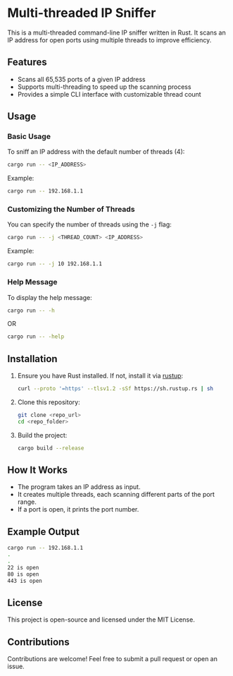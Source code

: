 # Multi-threaded IP Sniffer

This is a multi-threaded command-line IP sniffer written in Rust. It scans an IP address for open ports using multiple threads to improve efficiency.

## Features
- Scans all 65,535 ports of a given IP address
- Supports multi-threading to speed up the scanning process
- Provides a simple CLI interface with customizable thread count

## Usage

### Basic Usage
To sniff an IP address with the default number of threads (4):
```sh
cargo run -- <IP_ADDRESS>
```
Example:
```sh
cargo run -- 192.168.1.1
```

### Customizing the Number of Threads
You can specify the number of threads using the `-j` flag:
```sh
cargo run -- -j <THREAD_COUNT> <IP_ADDRESS>
```
Example:
```sh
cargo run -- -j 10 192.168.1.1
```

### Help Message
To display the help message:
```sh
cargo run -- -h
```
OR
```sh
cargo run -- -help
```

## Installation
1. Ensure you have Rust installed. If not, install it via [rustup](https://rustup.rs/):
   ```sh
   curl --proto '=https' --tlsv1.2 -sSf https://sh.rustup.rs | sh
   ```
2. Clone this repository:
   ```sh
   git clone <repo_url>
   cd <repo_folder>
   ```
3. Build the project:
   ```sh
   cargo build --release
   ```

## How It Works
- The program takes an IP address as input.
- It creates multiple threads, each scanning different parts of the port range.
- If a port is open, it prints the port number.

## Example Output
```sh
cargo run -- 192.168.1.1
.
.
22 is open
80 is open
443 is open
```

## License
This project is open-source and licensed under the MIT License.

## Contributions
Contributions are welcome! Feel free to submit a pull request or open an issue.

